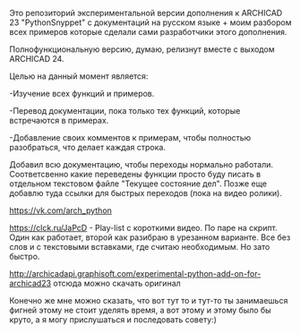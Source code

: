 Это репозиторий экспериментальной версии дополнения к ARCHICAD 23 "PythonSnyppet" с документаций на русском языке + моим разбором всех примеров которые сделали сами разработчики этого дополнения.

Полнофункциональную версию, думаю, релизнут вместе с выходом ARCHICAD 24.

Целью на данный момент является:

-Изучение всех функций и примеров.

-Перевод документации, пока только тех функций, которые встречаются в примерах.

-Добавление своих комментов к примерам, чтобы полностью разобраться, что делает каждая строка.

Добавил всю документацию, чтобы переходы нормально работали. Соответсвенно какие переведены функции просто буду писать в отдельном текстовом файле "Текущее состояние дел".
Позже еще добавлю туда ссылки для быстрых переходов (пока на видео ролики).

https://vk.com/arch_python

https://clck.ru/JaPcD - Play-list с короткими видео. По паре на скрипт. Один как работает, второй как разибраю в урезанном варианте. Все без слов и с текстовыми вставками, где считаю необходимым. Но зато быстро.

http://archicadapi.graphisoft.com/experimental-python-add-on-for-archicad23 отсюда можно скачать оригинал 

Конечно же мне можно сказать, что вот тут то и тут-то ты занимаешься фигней этому не стоит уделять время, а вот этому и этому было бы круто, а я могу прислушаться и последовать совету:)
